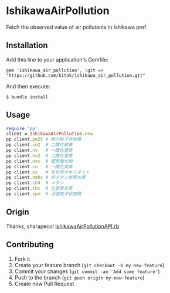 # IshikawaAirPollution

Fetch the observed value of air pollutants in Ishikawa pref.

## Installation

Add this line to your application's Gemfile:

    gem 'ishikawa_air_pollution', :git => "https://github.com/kitak/ishikawa_air_pollution.git"

And then execute:

    $ bundle install

<!--Or install it yourself as:-->
<!--$ gem install ishikawa_air_pollution-->

## Usage
```ruby
require 'pp'
client = IshikawaAirPollution.new
pp client.pm25 # 微小粒子状物質
pp client.so2  # 二酸化硫黄
pp client.no   # 一酸化窒素
pp client.no2  # 二酸化窒素
pp client.nox  # 窒素酸化物
pp client.co   # 一酸化炭素
pp client.ox   # 光化学オキシダント
pp client.nmhc # 非メタン炭素水素
pp client.ch4  # メタン
pp client.thc  # 全炭素水素
pp client.spm  # 浮遊粒子状物質
```

## Origin
Thanks, sharapeco! [IshikawaAirPollutionAPI.rb](https://gist.github.com/sharapeco/5089792)

## Contributing

1. Fork it
2. Create your feature branch (`git checkout -b my-new-feature`)
3. Commit your changes (`git commit -am 'Add some feature'`)
4. Push to the branch (`git push origin my-new-feature`)
5. Create new Pull Request
